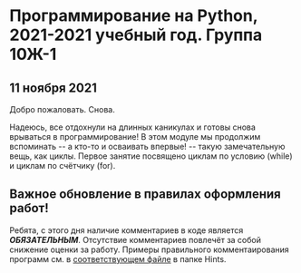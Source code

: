 # Программирование на Python, 2021-2021 учебный год. Группа 10Ж-1

## 11 ноября 2021
Добро пожаловать. Снова.

Надеюсь, все отдохнули на длинных каникулах и готовы снова врываться в программирование!
В этом модуле мы продолжим вспоминать --  а кто-то и осваивать впервые! -- такую замечательную вещь,
как циклы. Первое занятие посвящено циклам по условию (while) и циклам по счётчику (for).

## Важное обновление в правилах оформления работ!
Ребята, с этого дня наличие комментариев в коде является ***ОБЯЗАТЕЛЬНЫМ***.
Отсутствие комментариев повлечёт за собой снижение оценки за работу. Примеры правильного
комментаирования программ см. в [соответствующем файле](Hints/CommentsExample.md) в папке Hints.